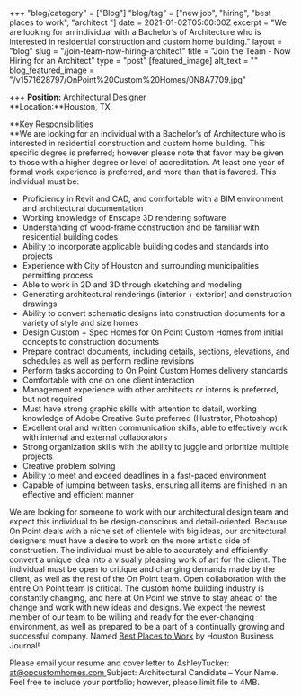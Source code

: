 +++
"blog/category" = ["Blog"]
"blog/tag" = ["new job", "hiring", "best places to work", "architect "]
date = 2021-01-02T05:00:00Z
excerpt = "We are looking for an individual with a Bachelor’s of Architecture who is interested in residential construction and custom home building."
layout = "blog"
slug = "/join-team-now-hiring-architect"
title = "Join the Team - Now Hiring for an Architect"
type = "post"
[featured_image]
alt_text = ""
blog_featured_image = "/v1571628797/OnPoint%20Custom%20Homes/0N8A7709.jpg"

+++
**Position:** Architectural Designer  
\**Location:**Houston, TX

\**Key Responsibilities  
\**We are looking for an individual with a Bachelor’s of Architecture who is interested in residential construction and custom home building. This specific degree is preferred; however please note that favor may be given to those with a higher degree or level of accreditation. At least one year of formal work experience is preferred, and more than that is favored. This individual must be:

* Proficiency in Revit and CAD, and comfortable with a BIM environment and architectural documentation
* Working knowledge of Enscape 3D rendering software
* Understanding of wood-frame construction and be familiar with residential building codes
* Ability to incorporate applicable building codes and standards into projects
* Experience with City of Houston and surrounding municipalities permitting process
* Able to work in 2D and 3D through sketching and modeling
* Generating architectural renderings (interior + exterior) and construction drawings
* Ability to convert schematic designs into construction documents for a variety of style and size homes
* Design Custom + Spec Homes for On Point Custom Homes from initial concepts to construction documents
* Prepare contract documents, including details, sections, elevations, and schedules as well as perform redline revisions
* Perform tasks according to On Point Custom Homes delivery standards
* Comfortable with one on one client interaction
* Management experience with other architects or interns is preferred, but not required
* Must have strong graphic skills with attention to detail, working knowledge of Adobe Creative Suite preferred (Illustrator, Photoshop)
* Excellent oral and written communication skills, able to effectively work with internal and external collaborators
* Strong organization skills with the ability to juggle and prioritize multiple projects
* Creative problem solving
* Ability to meet and exceed deadlines in a fast-paced environment
* Capable of jumping between tasks, ensuring all items are finished in an effective and efficient manner

We are looking for someone to work with our architectural design team and expect this individual to be design-conscious and detail-oriented. Because On Point deals with a niche set of clientele with big ideas, our architectural designers must have a desire to work on the more artistic side of construction. The individual must be able to accurately and efficiently convert a unique idea into a visually pleasing work of art for the client. The individual must be open to critique and changing demands made by the client, as well as the rest of the On Point team. Open collaboration with the entire On Point team is critical. The custom home building industry is constantly changing, and here at On Point we strive to stay ahead of the change and work with new ideas and designs. We expect the newest member of our team to be willing and ready for the ever-changing environment, as well as prepared to be a part of a continually growing and successful company. Named [Best Places to Work](https://onpointcustomhomes.com/about-us/recognition/) by Houston Business Journal!

Please email your resume and cover letter to AshleyTucker: [at@opcustomhomes.com ]()Subject: Architectural Candidate – Your Name. Feel free to include your portfolio; however, please limit file to 4MB.